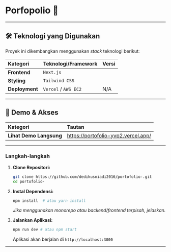 # Porfopolio 🚀

---

## 🛠️ Teknologi yang Digunakan

Proyek ini dikembangkan menggunakan *stack* teknologi berikut:

| Kategori | Teknologi/Framework | Versi |
| :--- | :--- | :--- |
| **Frontend** |  `Next.js` |
| **Styling** | `Tailwind CSS` |
| **Deployment**| `Vercel` / `AWS EC2` | N/A |


---

## 🔗 Demo & Akses

| Kategori | Tautan |
| :--- | :--- |
| **Lihat Demo Langsung** | https://portofolio-yvp2.vercel.app/ |

---

### Langkah-langkah

1.  **Clone Repositori:**
    ```bash
    git clone https://github.com/dedikusniadi2016/portofolio-.git
    cd portofolio-
    ```

2.  **Instal Dependensi:**
    ```bash
    npm install  # atau yarn install
    ```
    *Jika menggunakan *monorepo* atau *backend/frontend* terpisah, jelaskan.*

3.  **Jalankan Aplikasi:**
    ```bash
    npm run dev # atau npm start
    ```
    Aplikasi akan berjalan di `http://localhost:3000`

---

